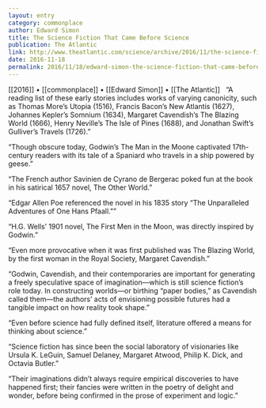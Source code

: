 ```yaml
---
layout: entry
category: commonplace
author: Edward Simon
title: The Science Fiction That Came Before Science
publication: The Atlantic
link: http://www.theatlantic.com/science/archive/2016/11/the-science-fiction-that-came-before-science/508067/
date: 2016-11-18
permalink: 2016/11/18/edward-simon-the-science-fiction-that-came-before-science
---
```


[[2016]] • [[commonplace]] •  [[Edward Simon]] • [[The Atlantic]]
 
“A reading list of these early stories includes works of varying canonicity, such as Thomas More’s Utopia (1516), Francis Bacon’s New Atlantis (1627), Johannes Kepler’s Somnium (1634), Margaret Cavendish’s The Blazing World (1666), Henry Neville’s The Isle of Pines (1688), and Jonathan Swift’s Gulliver’s Travels (1726).”

“Though obscure today, Godwin’s The Man in the Moone captivated 17th-century readers with its tale of a Spaniard who travels in a ship powered by geese.”

“The French author Savinien de Cyrano de Bergerac poked fun at the book in his satirical 1657 novel, The Other World.”

“Edgar Allen Poe referenced the novel in his 1835 story “The Unparalleled Adventures of One Hans Pfaall.””

“H.G. Wells’ 1901 novel, The First Men in the Moon, was directly inspired by Godwin.”

“Even more provocative when it was first published was The Blazing World, by the first woman in the Royal Society, Margaret Cavendish.”

“Godwin, Cavendish, and their contemporaries are important for generating a freely speculative space of imagination—which is still science fiction’s role today. In constructing worlds—or birthing “paper bodies,” as Cavendish called them—the authors’ acts of envisioning possible futures had a tangible impact on how reality took shape.”

“Even before science had fully defined itself, literature offered a means for thinking about science.”

“Science fiction has since been the social laboratory of visionaries like Ursula K. LeGuin, Samuel Delaney, Margaret Atwood, Philip K. Dick, and Octavia Butler.”

“Their imaginations didn’t always require empirical discoveries to have happened first; their fancies were written in the poetry of delight and wonder, before being confirmed in the prose of experiment and logic.”


